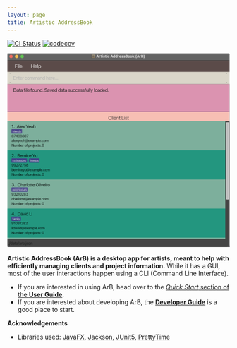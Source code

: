 ```yaml
---
layout: page
title: Artistic AddressBook
---
```


[![CI Status](https://github.com/AY2223S2-CS2103T-T14-1/tp/workflows/Java%20CI/badge.svg)](https://github.com/AY2223S2-CS2103T-T14-1/tp/actions)
[![codecov](https://codecov.io/gh/AY2223S2-CS2103T-T14-1/tp/branch/master/graph/badge.svg)](https://codecov.io/gh/AY2223S2-CS2103T-T14-1/tp)

![Ui](images/Ui.png)

**Artistic AddressBook (ArB) is a desktop app for artists, meant to help with efficiently managing clients and project information.** While it has a GUI, most of the user interactions happen using a CLI (Command Line Interface).

* If you are interested in using ArB, head over to the [_Quick Start_ section of the **User Guide**](UserGuide.html#quick-start).
* If you are interested about developing ArB, the [**Developer Guide**](DeveloperGuide.html) is a good place to start.


**Acknowledgements**

* Libraries used: [JavaFX](https://openjfx.io/), [Jackson](https://github.com/FasterXML/jackson), [JUnit5](https://github.com/junit-team/junit5), [PrettyTime](https://www.ocpsoft.org/prettytime/nlp/)
